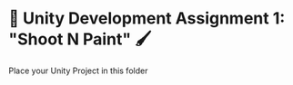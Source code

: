 # :gun: Unity Development Assignment 1: "Shoot N Paint" :paintbrush:

Place your Unity Project in this folder